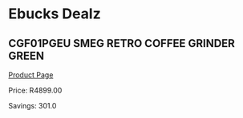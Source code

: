 
# Ebucks Dealz
## CGF01PGEU SMEG RETRO COFFEE GRINDER GREEN
[Product Page](https://www.ebucks.com/web/shop/productSelected.do?prodId=1169634056&catId=704984897)

Price: R4899.00

Savings: 301.0


	